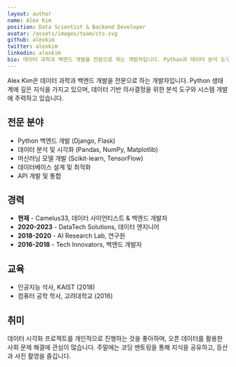 ```yaml
---
layout: author
name: Alex Kim
position: Data Scientist & Backend Developer
avatar: /assets/images/team/cto.svg
github: alexkim
twitter: alexkim
linkedin: alexkim
bio: 데이터 과학과 백엔드 개발을 전문으로 하는 개발자입니다. Python과 데이터 분석 도구를 활용한 프로젝트를 주로 진행하며, 머신러닝 모델 개발 및 배포에 관심이 많습니다.
---
```


Alex Kim은 데이터 과학과 백엔드 개발을 전문으로 하는 개발자입니다. Python 생태계에 깊은 지식을 가지고 있으며, 데이터 기반 의사결정을 위한 분석 도구와 시스템 개발에 주력하고 있습니다.

## 전문 분야

- Python 백엔드 개발 (Django, Flask)
- 데이터 분석 및 시각화 (Pandas, NumPy, Matplotlib)
- 머신러닝 모델 개발 (Scikit-learn, TensorFlow)
- 데이터베이스 설계 및 최적화
- API 개발 및 통합

## 경력

- **현재** - Camelus33, 데이터 사이언티스트 & 백엔드 개발자
- **2020-2023** - DataTech Solutions, 데이터 엔지니어
- **2018-2020** - AI Research Lab, 연구원
- **2016-2018** - Tech Innovators, 백엔드 개발자

## 교육

- 인공지능 석사, KAIST (2018)
- 컴퓨터 공학 학사, 고려대학교 (2016)

## 취미

데이터 시각화 프로젝트를 개인적으로 진행하는 것을 좋아하며, 오픈 데이터를 활용한 사회 문제 해결에 관심이 많습니다. 주말에는 코딩 멘토링을 통해 지식을 공유하고, 등산과 사진 촬영을 즐깁니다. 